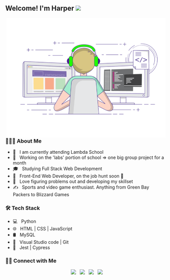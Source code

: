 <h2> Welcome! I'm Harper <img src="https://github.com/souvikguria98/souvikguria98/blob/master/Hi.gif" width="25"></h2>
<img align="right" alt="GIF" src="https://raw.githubusercontent.com/devSouvik/devSouvik/master/gif3.gif" width="500"/>

<h3> 👨🏻‍💻 About Me </h3>



- 🔭 &nbsp; I am currently attending Lambda School
- 🤔 &nbsp; Working on the 'labs' portion of school => one big group project for a month
- 🎓 &nbsp; Studying Full Stack Web Development
- 💼 &nbsp; Front-End Web Developer, on the job hunt soon 👀
- 🌱 &nbsp; Love figuring problems out and developing my skillset
- ✍️ &nbsp; Sports and video game enthusiast. Anything from Green Bay Packers to Blizzard Games

<h3>🛠 Tech Stack</h3>

- 💻 &nbsp; Python
- 🌐 &nbsp; HTML | CSS | JavaScript 
- 🛢 &nbsp; MySQL 
- 🔧 &nbsp; Visual Studio code | Git
- 🔐 &nbsp; Jest | Cypress

<h3> 🤝🏻 Connect with Me </h3>

<p align="center">
&nbsp; <a href="https://twitter.com/HarperNetty" target="_blank" rel="noopener noreferrer"><img src="https://img.icons8.com/plasticine/100/000000/twitter.png" width="50" /></a>  
&nbsp; <a href="https://www.instagram.com/harpernetty/" target="_blank" rel="noopener noreferrer"><img src="https://img.icons8.com/plasticine/100/000000/instagram-new.png" width="50" /></a>  
&nbsp; <a href="https://www.linkedin.com/in/harper-nettesheim/" target="_blank" rel="noopener noreferrer"><img src="https://img.icons8.com/plasticine/100/000000/linkedin.png" width="50" /></a>
&nbsp; <a href="mailto:harpernettesheim@gmail.com" target="_blank" rel="noopener noreferrer"><img src="https://img.icons8.com/plasticine/100/000000/gmail.png"  width="50" /></a>
</p>
